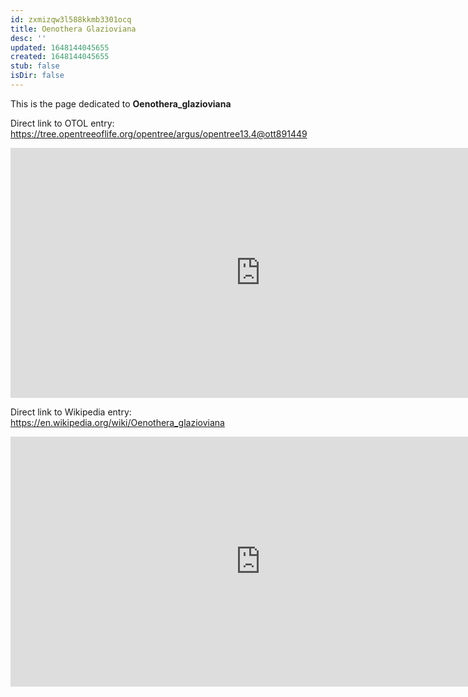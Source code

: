 ```yaml
---
id: zxmizqw3l588kkmb3301ocq
title: Oenothera Glazioviana
desc: ''
updated: 1648144045655
created: 1648144045655
stub: false
isDir: false
---
```

This is the page dedicated to **Oenothera_glazioviana**


Direct link to OTOL entry: https://tree.opentreeoflife.org/opentree/argus/opentree13.4@ott891449



<html>
    <body>
    <iframe src="https://tree.opentreeoflife.org/opentree/argus/opentree13.4@ott891449"
    width="800" height="400" frameborder="0" allowfullscreen> </iframe>
    </body>
</html>
    


Direct link to Wikipedia entry: https://en.wikipedia.org/wiki/Oenothera_glazioviana



<html>
    <body>
    <iframe src="https://en.wikipedia.org/wiki/Oenothera_glazioviana"
    width="800" height="400" frameborder="0" allowfullscreen> </iframe>
    </body>
</html>
    
